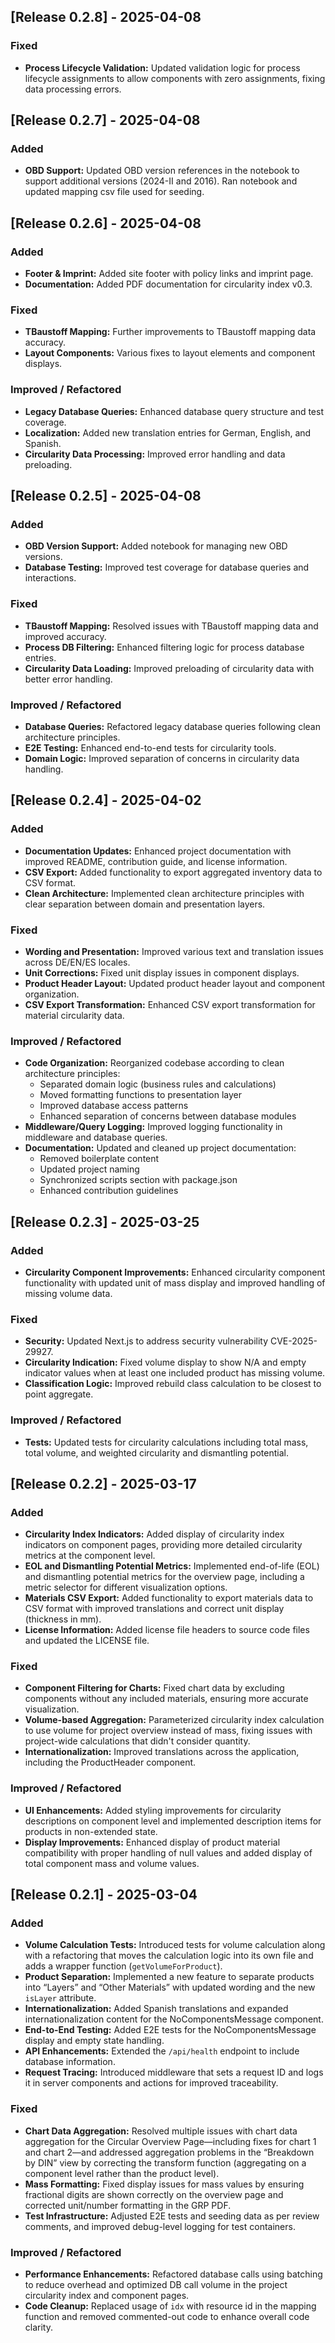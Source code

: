 ## [Release 0.2.8] - 2025-04-08

### Fixed

- **Process Lifecycle Validation:** Updated validation logic for process lifecycle assignments to allow components with zero assignments, fixing data processing errors.

## [Release 0.2.7] - 2025-04-08

### Added

- **OBD Support:** Updated OBD version references in the notebook to support additional versions (2024-II and 2016). Ran notebook and updated mapping csv file used for seeding.

## [Release 0.2.6] - 2025-04-08

### Added

- **Footer & Imprint:** Added site footer with policy links and imprint page.
- **Documentation:** Added PDF documentation for circularity index v0.3.

### Fixed

- **TBaustoff Mapping:** Further improvements to TBaustoff mapping data accuracy.
- **Layout Components:** Various fixes to layout elements and component displays.

### Improved / Refactored

- **Legacy Database Queries:** Enhanced database query structure and test coverage.
- **Localization:** Added new translation entries for German, English, and Spanish.
- **Circularity Data Processing:** Improved error handling and data preloading.

## [Release 0.2.5] - 2025-04-08

### Added

- **OBD Version Support:** Added notebook for managing new OBD versions.
- **Database Testing:** Improved test coverage for database queries and interactions.

### Fixed

- **TBaustoff Mapping:** Resolved issues with TBaustoff mapping data and improved accuracy.
- **Process DB Filtering:** Enhanced filtering logic for process database entries.
- **Circularity Data Loading:** Improved preloading of circularity data with better error handling.

### Improved / Refactored

- **Database Queries:** Refactored legacy database queries following clean architecture principles.
- **E2E Testing:** Enhanced end-to-end tests for circularity tools.
- **Domain Logic:** Improved separation of concerns in circularity data handling.

## [Release 0.2.4] - 2025-04-02

### Added

- **Documentation Updates:** Enhanced project documentation with improved README, contribution guide, and license information.
- **CSV Export:** Added functionality to export aggregated inventory data to CSV format.
- **Clean Architecture:** Implemented clean architecture principles with clear separation between domain and presentation layers.

### Fixed

- **Wording and Presentation:** Improved various text and translation issues across DE/EN/ES locales.
- **Unit Corrections:** Fixed unit display issues in component displays.
- **Product Header Layout:** Updated product header layout and component organization.
- **CSV Export Transformation:** Enhanced CSV export transformation for material circularity data.

### Improved / Refactored

- **Code Organization:** Reorganized codebase according to clean architecture principles:
  - Separated domain logic (business rules and calculations)
  - Moved formatting functions to presentation layer
  - Improved database access patterns
  - Enhanced separation of concerns between database modules
- **Middleware/Query Logging:** Improved logging functionality in middleware and database queries.
- **Documentation:** Updated and cleaned up project documentation:
  - Removed boilerplate content
  - Updated project naming
  - Synchronized scripts section with package.json
  - Enhanced contribution guidelines

## [Release 0.2.3] - 2025-03-25

### Added

- **Circularity Component Improvements:** Enhanced circularity component functionality with updated unit of mass display and improved handling of missing volume data.

### Fixed

- **Security:** Updated Next.js to address security vulnerability CVE-2025-29927.
- **Circularity Indication:** Fixed volume display to show N/A and empty indicator values when at least one included product has missing volume.
- **Classification Logic:** Improved rebuild class calculation to be closest to point aggregate.

### Improved / Refactored

- **Tests:** Updated tests for circularity calculations including total mass, total volume, and weighted circularity and dismantling potential.

## [Release 0.2.2] - 2025-03-17

### Added

- **Circularity Index Indicators:** Added display of circularity index indicators on component pages, providing more detailed circularity metrics at the component level.
- **EOL and Dismantling Potential Metrics:** Implemented end-of-life (EOL) and dismantling potential metrics for the overview page, including a metric selector for different visualization options.
- **Materials CSV Export:** Added functionality to export materials data to CSV format with improved translations and correct unit display (thickness in mm).
- **License Information:** Added license file headers to source code files and updated the LICENSE file.

### Fixed

- **Component Filtering for Charts:** Fixed chart data by excluding components without any included materials, ensuring more accurate visualization.
- **Volume-based Aggregation:** Parameterized circularity index calculation to use volume for project overview instead of mass, fixing issues with project-wide calculations that didn't consider quantity.
- **Internationalization:** Improved translations across the application, including the ProductHeader component.

### Improved / Refactored

- **UI Enhancements:** Added styling improvements for circularity descriptions on component level and implemented description items for products in non-extended state.
- **Display Improvements:** Enhanced display of product material compatibility with proper handling of null values and added display of total component mass and volume values.

## [Release 0.2.1] - 2025-03-04

### Added

- **Volume Calculation Tests:** Introduced tests for volume calculation along with a refactoring that moves the calculation logic into its own file and adds a wrapper function (`getVolumeForProduct`).
- **Product Separation:** Implemented a new feature to separate products into “Layers” and “Other Materials” with updated wording and the new `isLayer` attribute.
- **Internationalization:** Added Spanish translations and expanded internationalization content for the NoComponentsMessage component.
- **End-to-End Testing:** Added E2E tests for the NoComponentsMessage display and empty state handling.
- **API Enhancements:** Extended the `/api/health` endpoint to include database information.
- **Request Tracing:** Introduced middleware that sets a request ID and logs it in server components and actions for improved traceability.

### Fixed

- **Chart Data Aggregation:** Resolved multiple issues with chart data aggregation for the Circular Overview Page—including fixes for chart 1 and chart 2—and addressed aggregation problems in the “Breakdown by DIN” view by correcting the transform function (aggregating on a component level rather than the product level).
- **Mass Formatting:** Fixed display issues for mass values by ensuring fractional digits are shown correctly on the overview page and corrected unit/number formatting in the GRP PDF.
- **Test Infrastructure:** Adjusted E2E tests and seeding data as per review comments, and improved debug-level logging for test containers.

### Improved / Refactored

- **Performance Enhancements:** Refactored database calls using batching to reduce overhead and optimized DB call volume in the project circularity index and component pages.
- **Code Cleanup:** Replaced usage of `idx` with resource id in the mapping function and removed commented-out code to enhance overall code clarity.
